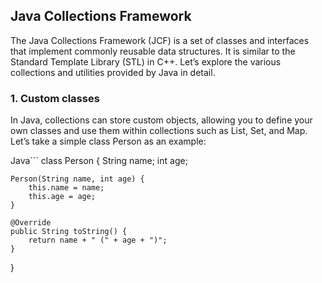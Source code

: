 ## Java Collections Framework

The Java Collections Framework (JCF) is a set of classes and interfaces that implement commonly reusable data structures. It is similar to the Standard Template Library (STL) in C++. Let’s explore the various collections and utilities provided by Java in detail.

### 1. Custom classes
In Java, collections can store custom objects, allowing you to define your own classes and use them within collections such as List, Set, and Map. Let’s take a simple class Person as an example:

Java```
class Person {
    String name;
    int age;

    Person(String name, int age) {
        this.name = name;
        this.age = age;
    }

    @Override
    public String toString() {
        return name + " (" + age + ")";
    }
}
```